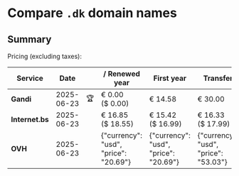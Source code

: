 # Compare `.dk` domain names

## Summary

Pricing (excluding taxes):

| Service | Date |  | / Renewed year | First year | Transfer | Restoration |
|--|--|--|--|--|--|--|
| **Gandi** | 2025-06-23 | 🏆 | € 0.00<br>($ 0.00) | € 14.58 | € 30.00 |  |
| **Internet.bs** | 2025-06-23 |  | € 16.85<br>($ 18.55) | € 15.42<br>($ 16.99) | € 16.33<br>($ 17.99) | € 81.35<br>($ 89.59) |
| **OVH** | 2025-06-23 |  | {"currency": "usd", "price": "20.69"} | {"currency": "usd", "price": "20.69"} | {"currency": "usd", "price": "53.03"} |  |
